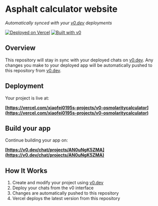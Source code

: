# Asphalt calculator website

*Automatically synced with your [v0.dev](https://v0.dev) deployments*

[![Deployed on Vercel](https://img.shields.io/badge/Deployed%20on-Vercel-black?style=for-the-badge&logo=vercel)](https://vercel.com/xiaofei0195s-projects/v0-osmolaritycalculator)
[![Built with v0](https://img.shields.io/badge/Built%20with-v0.dev-black?style=for-the-badge)](https://v0.dev/chat/projects/AN0uNgK5ZMA)

## Overview

This repository will stay in sync with your deployed chats on [v0.dev](https://v0.dev).
Any changes you make to your deployed app will be automatically pushed to this repository from [v0.dev](https://v0.dev).

## Deployment

Your project is live at:

**[https://vercel.com/xiaofei0195s-projects/v0-osmolaritycalculator](https://vercel.com/xiaofei0195s-projects/v0-osmolaritycalculator)**

## Build your app

Continue building your app on:

**[https://v0.dev/chat/projects/AN0uNgK5ZMA](https://v0.dev/chat/projects/AN0uNgK5ZMA)**

## How It Works

1. Create and modify your project using [v0.dev](https://v0.dev)
2. Deploy your chats from the v0 interface
3. Changes are automatically pushed to this repository
4. Vercel deploys the latest version from this repository